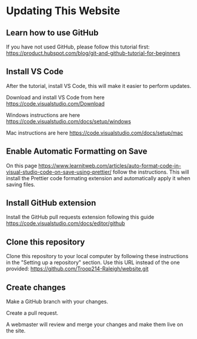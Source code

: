 # Updating This Website

## Learn how to use GitHub

If you have not used GitHub, please follow this tutorial first: https://product.hubspot.com/blog/git-and-github-tutorial-for-beginners

## Install VS Code

After the tutorial, install VS Code, this will make it easier to perform updates.

Download and install VS Code from here https://code.visualstudio.com/Download

Windows instructions are here https://code.visualstudio.com/docs/setup/windows

Mac instructions are here https://code.visualstudio.com/docs/setup/mac

## Enable Automatic Formatting on Save

On this page https://www.learnitweb.com/articles/auto-format-code-in-visual-studio-code-on-save-using-prettier/ follow the instructions. This will install the Prettier code formating extension and automatically apply it when saving files.

## Install GitHub extension

Install the GitHub pull requests extension following this guide https://code.visualstudio.com/docs/editor/github

## Clone this repository

Clone this repository to your local computer by following these instructions in the "Setting up a repository" section. Use this URL instead of the one provided: https://github.com/Troop214-Raleigh/website.git

## Create changes

Make a GitHub branch with your changes.

Create a pull request.

A webmaster will review and merge your changes and make them live on the site.

